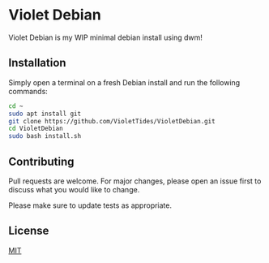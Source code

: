 # Violet Debian

Violet Debian is my WIP minimal debian install using dwm!

## Installation
Simply open a terminal on a fresh Debian install and run the following commands:

```bash
cd ~
sudo apt install git
git clone https://github.com/VioletTides/VioletDebian.git
cd VioletDebian
sudo bash install.sh
```

## Contributing

Pull requests are welcome. For major changes, please open an issue first
to discuss what you would like to change.

Please make sure to update tests as appropriate.

## License

[MIT](https://choosealicense.com/licenses/mit/)
